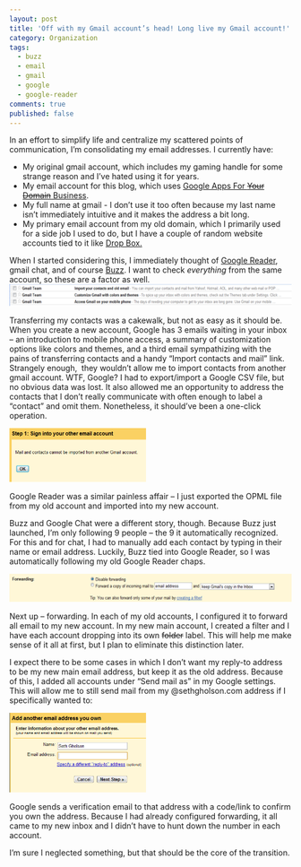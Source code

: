 ```yaml
---
layout: post
title: 'Off with my Gmail account’s head! Long live my Gmail account!'
category: Organization
tags:
  - buzz
  - email
  - gmail
  - google
  - google-reader
comments: true
published: false
---
```


In an effort to simplify life and centralize my scattered points of communication, I’m consolidating my email addresses. I currently have:
<ul>
	<li>My original gmail account, which includes my gaming handle for some strange reason and I’ve hated using it for years.</li>
	<li>My email account for this blog, which uses <a href="http://www.google.com/apps/intl/en/business/index.html">Google Apps For <span style="text-decoration: line-through;">Your Domain</span> Business</a>.</li>
	<li>My full name at gmail - I don’t use it too often because my last name isn’t immediately intuitive and it makes the address a bit long.</li>
	<li>My primary email account from my old domain, which I primarily used for a side job I used to do, but I have a couple of random website accounts tied to it like <a href="http://www.getdropbox.com">Drop Box.</a></li>
</ul>
When I started considering this, I immediately thought of <a href="http://reader.google.com">Google Reader</a>, gmail chat, and of course <a href="http://buzz.google.com">Buzz</a>. I want to check <em>everything</em> from the same account, so these are a factor as well.

<img style="float: none;" title="image" src="/assets/img/gmail1.png" border="0" alt="image" width="536" height="39" />

Transferring my contacts was a cakewalk, but not as easy as it should be. When you create a new account, Google has 3 emails waiting in your inbox – an introduction to mobile phone access, a summary of customization options like colors and themes, and a third email sympathizing with the pains of transferring contacts and a handy “Import contacts and mail” link. Strangely enough,  they wouldn’t allow me to import contacts from another gmail account. WTF, Google? I had to export/import a Google CSV file, but no obvious data was lost. It also allowed me an opportunity to address the contacts that I don’t really communicate with often enough to label a “contact” and omit them. Nonetheless, it should’ve been a one-click operation.

<img style="float: none;" title="image" src="/assets/img/gmail2.png" border="0" alt="image" width="244" height="96" />

Google Reader was a similar painless affair – I just exported the OPML file from my old account and imported into my new account.

Buzz and Google Chat were a different story, though. Because Buzz just launched, I’m only following 9 people – the 9 it automatically recognized. For this and for chat, I had to manually add each contact by typing in their name or email address. Luckily, Buzz tied into Google Reader, so I was automatically following my old Google Reader chaps.

<img style="float: none;" title="image" src="/assets/img/gmail3.png" border="0" alt="image" width="527" height="50" />

Next up – forwarding. In each of my old accounts, I configured it to forward all email to my new account. In my new main account, I created a filter and I have each account dropping into its own <span style="text-decoration: line-through;">folder</span> label. This will help me make sense of it all at first, but I plan to eliminate this distinction later.

I expect there to be some cases in which I don’t want my reply-to address to be my new main email address, but keep it as the old address. Because of this, I added all accounts under “Send mail as” in my Google settings. This will allow me to still send mail from my @sethgholson.com address if I specifically wanted to:

<img style="float: none;" title="image" src="/assets/img/gmail4.png" border="0" alt="image" width="244" height="142" />

Google sends a verification email to that address with a code/link to confirm you own the address. Because I had already configured forwarding, it all came to my new inbox and I didn’t have to hunt down the number in each account.

I’m sure I neglected something, but that should be the core of the transition.
